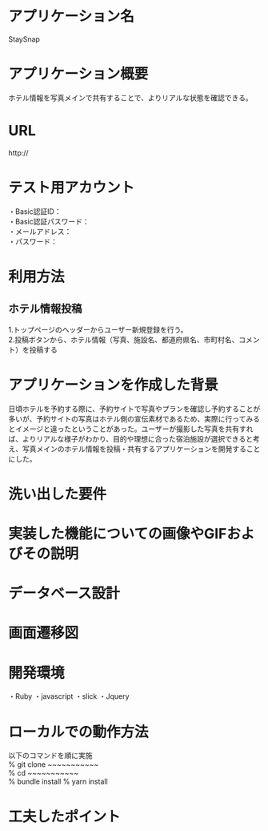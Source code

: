 # アプリケーション名
StaySnap

# アプリケーション概要
ホテル情報を写真メインで共有することで、よりリアルな状態を確認できる。

# URL
http://

# テスト用アカウント
・Basic認証ID：<br>
・Basic認証パスワード：<br>
・メールアドレス：<br>
・パスワード：<br>

# 利用方法
## ホテル情報投稿
1.トップページのヘッダーからユーザー新規登録を行う。<br>
2.投稿ボタンから、ホテル情報（写真、施設名、都道府県名、市町村名、コメント）を投稿する<br>

# アプリケーションを作成した背景
日頃ホテルを予約する際に、予約サイトで写真やプランを確認し予約することが多いが、予約サイトの写真はホテル側の宣伝素材であるため、実際に行ってみるとイメージと違ったということがあった。ユーザーが撮影した写真を共有すれば、よりリアルな様子がわかり、目的や理想に合った宿泊施設が選択できると考え、写真メインのホテル情報を投稿・共有するアプリケーションを開発することにした。

# 洗い出した要件

# 実装した機能についての画像やGIFおよびその説明

# データベース設計

# 画面遷移図

# 開発環境
・Ruby
・javascript
・slick
・Jquery

# ローカルでの動作方法
以下のコマンドを順に実施<br>
% git clone ~~~~~~~~~~~<br>
% cd ~~~~~~~~~~~<br>
% bundle install
% yarn install

# 工夫したポイント